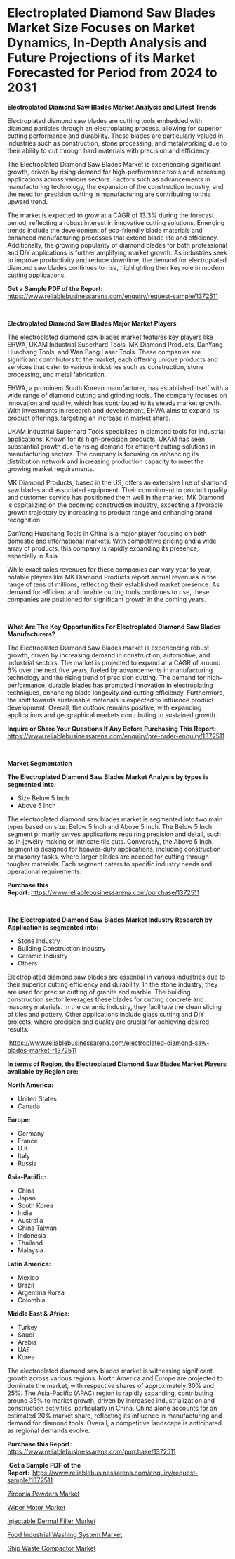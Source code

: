 <p><h1>Electroplated Diamond Saw Blades Market Size Focuses on Market Dynamics, In-Depth Analysis and Future Projections of its Market Forecasted for Period from 2024 to 2031</h1></p><p><strong>Electroplated Diamond Saw Blades Market Analysis and Latest Trends</strong></p>
<p><p>Electroplated diamond saw blades are cutting tools embedded with diamond particles through an electroplating process, allowing for superior cutting performance and durability. These blades are particularly valued in industries such as construction, stone processing, and metalworking due to their ability to cut through hard materials with precision and efficiency. </p><p>The Electroplated Diamond Saw Blades Market is experiencing significant growth, driven by rising demand for high-performance tools and increasing applications across various sectors. Factors such as advancements in manufacturing technology, the expansion of the construction industry, and the need for precision cutting in manufacturing are contributing to this upward trend. </p><p>The market is expected to grow at a CAGR of 13.3% during the forecast period, reflecting a robust interest in innovative cutting solutions. Emerging trends include the development of eco-friendly blade materials and enhanced manufacturing processes that extend blade life and efficiency. Additionally, the growing popularity of diamond blades for both professional and DIY applications is further amplifying market growth. As industries seek to improve productivity and reduce downtime, the demand for electroplated diamond saw blades continues to rise, highlighting their key role in modern cutting applications.</p></p>
<p><strong>Get a Sample PDF of the Report:&nbsp;</strong> <a href="https://www.reliablebusinessarena.com/enquiry/request-sample/1372511?utm_campaign=1284&utm_medium=2&utm_source=Github&utm_content=ia&utm_term=02102024&utm_id=electroplated-diamond-saw-blades">https://www.reliablebusinessarena.com/enquiry/request-sample/1372511</a></p>
<p>&nbsp;</p>
<p><strong>Electroplated Diamond Saw Blades Major Market Players</strong></p>
<p><p>The electroplated diamond saw blades market features key players like EHWA, UKAM Industrial Superhard Tools, MK Diamond Products, DanYang Huachang Tools, and Wan Bang Laser Tools. These companies are significant contributors to the market, each offering unique products and services that cater to various industries such as construction, stone processing, and metal fabrication.</p><p>EHWA, a prominent South Korean manufacturer, has established itself with a wide range of diamond cutting and grinding tools. The company focuses on innovation and quality, which has contributed to its steady market growth. With investments in research and development, EHWA aims to expand its product offerings, targeting an increase in market share.</p><p>UKAM Industrial Superhard Tools specializes in diamond tools for industrial applications. Known for its high-precision products, UKAM has seen substantial growth due to rising demand for efficient cutting solutions in manufacturing sectors. The company is focusing on enhancing its distribution network and increasing production capacity to meet the growing market requirements.</p><p>MK Diamond Products, based in the US, offers an extensive line of diamond saw blades and associated equipment. Their commitment to product quality and customer service has positioned them well in the market. MK Diamond is capitalizing on the booming construction industry, expecting a favorable growth trajectory by increasing its product range and enhancing brand recognition.</p><p>DanYang Huachang Tools in China is a major player focusing on both domestic and international markets. With competitive pricing and a wide array of products, this company is rapidly expanding its presence, especially in Asia.</p><p>While exact sales revenues for these companies can vary year to year, notable players like MK Diamond Products report annual revenues in the range of tens of millions, reflecting their established market presence. As demand for efficient and durable cutting tools continues to rise, these companies are positioned for significant growth in the coming years.</p></p>
<p>&nbsp;</p>
<p><strong>What Are The Key Opportunities For Electroplated Diamond Saw Blades Manufacturers?</strong></p>
<p><p>The Electroplated Diamond Saw Blades market is experiencing robust growth, driven by increasing demand in construction, automotive, and industrial sectors. The market is projected to expand at a CAGR of around 6% over the next five years, fueled by advancements in manufacturing technology and the rising trend of precision cutting. The demand for high-performance, durable blades has prompted innovation in electroplating techniques, enhancing blade longevity and cutting efficiency. Furthermore, the shift towards sustainable materials is expected to influence product development. Overall, the outlook remains positive, with expanding applications and geographical markets contributing to sustained growth.</p></p>
<p><strong>Inquire or Share Your Questions If Any Before Purchasing This Report:</strong> <a href="https://www.reliablebusinessarena.com/enquiry/pre-order-enquiry/1372511?utm_campaign=1284&utm_medium=2&utm_source=Github&utm_content=ia&utm_term=02102024&utm_id=electroplated-diamond-saw-blades">https://www.reliablebusinessarena.com/enquiry/pre-order-enquiry/1372511</a></p>
<p>&nbsp;</p>
<p><strong>Market Segmentation</strong></p>
<p><strong>The Electroplated Diamond Saw Blades Market Analysis by types is segmented into:</strong></p>
<p><ul><li>Size Below 5 Inch</li><li>Above 5 Inch</li></ul></p>
<p><p>The electroplated diamond saw blades market is segmented into two main types based on size: Below 5 Inch and Above 5 Inch. The Below 5 Inch segment primarily serves applications requiring precision and detail, such as in jewelry making or intricate tile cuts. Conversely, the Above 5 Inch segment is designed for heavier-duty applications, including construction or masonry tasks, where larger blades are needed for cutting through tougher materials. Each segment caters to specific industry needs and operational requirements.</p></p>
<p><strong>Purchase this Report:&nbsp;</strong><a href="https://www.reliablebusinessarena.com/purchase/1372511?utm_campaign=1284&utm_medium=2&utm_source=Github&utm_content=ia&utm_term=02102024&utm_id=electroplated-diamond-saw-blades">https://www.reliablebusinessarena.com/purchase/1372511</a></p>
<p>&nbsp;</p>
<p><strong>The Electroplated Diamond Saw Blades Market Industry Research by Application is segmented into:</strong></p>
<p><ul><li>Stone Industry</li><li>Building Construction Industry</li><li>Ceramic Industry</li><li>Others</li></ul></p>
<p><p>Electroplated diamond saw blades are essential in various industries due to their superior cutting efficiency and durability. In the stone industry, they are used for precise cutting of granite and marble. The building construction sector leverages these blades for cutting concrete and masonry materials. In the ceramic industry, they facilitate the clean slicing of tiles and pottery. Other applications include glass cutting and DIY projects, where precision and quality are crucial for achieving desired results.</p></p>
<p><a href="https://www.reliablebusinessarena.com/electroplated-diamond-saw-blades-market-r1372511?utm_campaign=1284&utm_medium=2&utm_source=Github&utm_content=ia&utm_term=02102024&utm_id=electroplated-diamond-saw-blades">&nbsp;https://www.reliablebusinessarena.com/electroplated-diamond-saw-blades-market-r1372511</a></p>
<p><strong>In terms of Region, the Electroplated Diamond Saw Blades Market Players available by Region are:</strong></p>
<p>
    <p> <strong> North America: </strong>
        <ul>
            <li>United States</li>
            <li>Canada</li>
        </ul>
        </p> 
    <p> <strong> Europe: </strong>
        <ul>
            <li>Germany</li>
            <li>France</li>
            <li>U.K.</li>
            <li>Italy</li>
            <li>Russia</li>
        </ul>
        </p> 
    <p> <strong> Asia-Pacific: </strong>
        <ul>
            <li>China</li>
            <li>Japan</li>
            <li>South Korea</li>
            <li>India</li>
            <li>Australia</li>
            <li>China Taiwan</li>
            <li>Indonesia</li>
            <li>Thailand</li>
            <li>Malaysia</li>
        </ul>
        </p> 
    <p> <strong> Latin America: </strong>
        <ul>
            <li>Mexico</li>
            <li>Brazil</li>
            <li>Argentina Korea</li>
            <li>Colombia</li>
        </ul>
        </p> 
    <p> <strong> Middle East & Africa: </strong>
        <ul>
            <li>Turkey</li>
            <li>Saudi</li>
            <li>Arabia</li>
            <li>UAE</li>
            <li>Korea</li>
        </ul>
    </p>
    </p>
<p><p>The electroplated diamond saw blades market is witnessing significant growth across various regions. North America and Europe are projected to dominate the market, with respective shares of approximately 30% and 25%. The Asia-Pacific (APAC) region is rapidly expanding, contributing around 35% to market growth, driven by increased industrialization and construction activities, particularly in China. China alone accounts for an estimated 20% market share, reflecting its influence in manufacturing and demand for diamond tools. Overall, a competitive landscape is anticipated as regional demands evolve.</p></p>
<p><strong>Purchase this Report: </strong><a href="https://www.reliablebusinessarena.com/purchase/1372511?utm_campaign=1284&utm_medium=2&utm_source=Github&utm_content=ia&utm_term=02102024&utm_id=electroplated-diamond-saw-blades">https://www.reliablebusinessarena.com/purchase/1372511</a></p>
<p>&nbsp;<strong>Get a Sample PDF of the Report:&nbsp;&nbsp;</strong><a href="https://www.reliablebusinessarena.com/enquiry/request-sample/1372511?utm_campaign=1284&utm_medium=2&utm_source=Github&utm_content=ia&utm_term=02102024&utm_id=electroplated-diamond-saw-blades">https://www.reliablebusinessarena.com/enquiry/request-sample/1372511</a></p>
<p><strong></strong></p>
<p><p><a href="https://www.linkedin.com/pulse/comprehensive-analysis-global-zirconia-powders-market-growth-yj8ie?trackingId=IzQn8Mk%2BT%2Bept22vCoNy%2Bw%3D%3D&utm_campaign=1284&utm_medium=2&utm_source=Github&utm_content=ia&utm_term=02102024&utm_id=electroplated-diamond-saw-blades">Zirconia Powders Market</a></p><p><a href="https://www.linkedin.com/pulse/wiper-motor-market-size-growing-cagr-56-report-covers-analysis-9mrxe?trackingId=0aoXMO0URWKb3YMnOlAsUg%3D%3D&utm_campaign=1284&utm_medium=2&utm_source=Github&utm_content=ia&utm_term=02102024&utm_id=electroplated-diamond-saw-blades">Wiper Motor Market</a></p><p><a href="https://www.linkedin.com/pulse/insights-injectable-dermal-filler-market-size-which-expanding-od0sf?utm_campaign=1284&utm_medium=2&utm_source=Github&utm_content=ia&utm_term=02102024&utm_id=electroplated-diamond-saw-blades">Injectable Dermal Filler Market</a></p><p><a href="https://issuu.com/reportprime-2/docs/food-industrial-washing-system-mark_aa2f9f757672e6?utm_campaign=1284&utm_medium=2&utm_source=Github&utm_content=ia&utm_term=02102024&utm_id=electroplated-diamond-saw-blades">Food Industrial Washing System Market</a></p><p><a href="https://issuu.com/reportprime-2/docs/ship-waste-compactor-market-size-20_13ada3a03bbe3e?utm_campaign=1284&utm_medium=2&utm_source=Github&utm_content=ia&utm_term=02102024&utm_id=electroplated-diamond-saw-blades">Ship Waste Compactor Market</a></p></p>